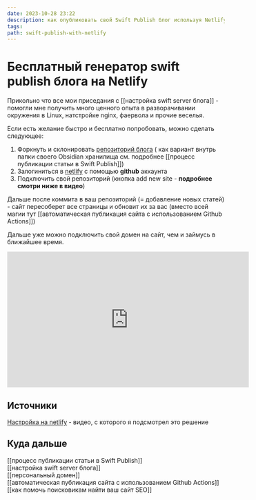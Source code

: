 ```yaml
---
date: 2023-10-28 23:22
description: как опубликовать свой Swift Publish блог используя Netlify без своего хостинга и смс. Youtube видео-инструкция
tags: 
path: swift-publish-with-netlify
---
```

# Бесплатный генератор swift publish блога на Netlify

Прикольно что все мои приседания с [[настройка swift server блога]] - помогли мне получить много ценного опыта в разворачивании окружения в Linux, натстройке nginx, фаервола и прочие веселья.

Если есть желание быстро и бесплатно попробовать, можно сделать следующее:

1) Форкнуть и склонировать [репозиторий блога](https://github.com/flyer2001/myBlog)  ( как вариант внутрь папки своего Obsidian хранилища см. подробнее [[процесс публикации статьи в Swift Publish]])
2) Залогиниться в [netlify](https://www.netlify.com) с помощью **github** аккаунта
3) Подключить свой репозиторий (кнопка add new site - **подробнее смотри ниже в видео**)

Дальше после коммита в ваш репозиторий (= добавление новых статей) - сайт пересоберет все страницы и обновит их за вас (вместо всей магии тут [[автоматическая публикация сайта с использованием Github Actions]])

Дальше уже можно подключить свой домен на сайт, чем и займусь в ближайшее время. 

<iframe width="560" height="315" src="https://www.youtube.com/embed/blDVlnE_aDc?si=96xHg8coZLIz-s5e" title="YouTube video player" frameborder="0" allow="accelerometer; autoplay; clipboard-write; encrypted-media; gyroscope; picture-in-picture; web-share" allowfullscreen></iframe>

## Источники

[Настройка на netlify](https://www.youtube.com/watch?v=oc9ZkhPiQu0) - видео, с которого я подсмотрел это решение

## Куда дальше
[[процесс публикации статьи в Swift Publish]]  
[[настройка swift server блога]]  
[[персональный домен]]  
[[автоматическая публикация сайта с использованием Github Actions]]  
[[как помочь поисковикам найти ваш сайт SEO]]  